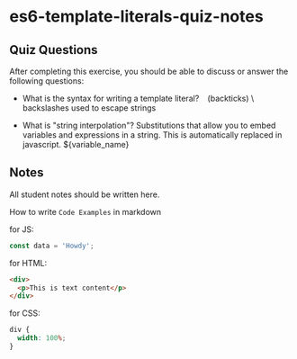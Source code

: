 # es6-template-literals-quiz-notes

## Quiz Questions

After completing this exercise, you should be able to discuss or answer the following questions:

- What is the syntax for writing a template literal?
  ` ` (backticks)
  \ backslashes used to escape strings

- What is "string interpolation"?
  Substitutions that allow you to embed variables and expressions in a string. This is automatically replaced in javascript.
  ${variable_name}

## Notes

All student notes should be written here.

How to write `Code Examples` in markdown

for JS:

```javascript
const data = 'Howdy';
```

for HTML:

```html
<div>
  <p>This is text content</p>
</div>
```

for CSS:

```css
div {
  width: 100%;
}
```
